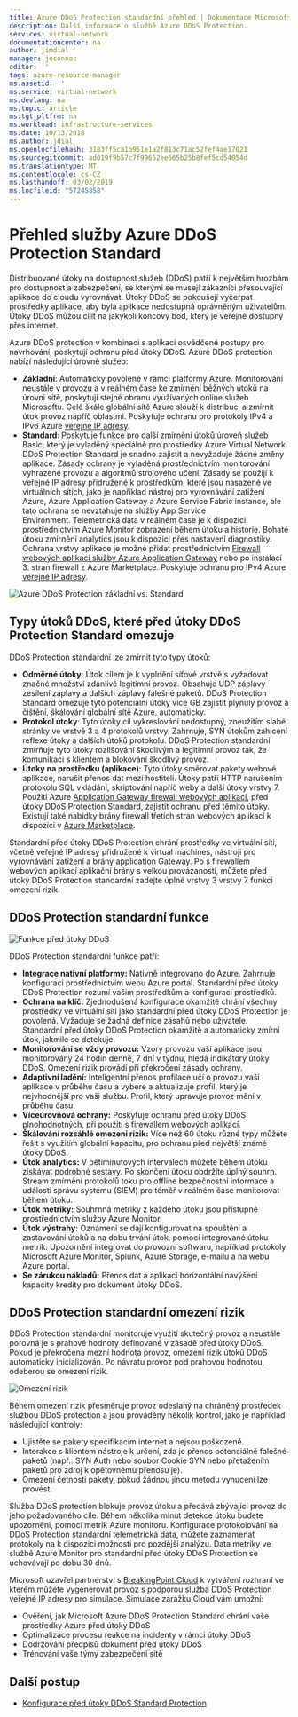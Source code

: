 ```yaml
---
title: Azure DDoS Protection standardní přehled | Dokumentace Microsoftu
description: Další informace o službě Azure DDoS Protection.
services: virtual-network
documentationcenter: na
author: jimdial
manager: jeconnoc
editor: ''
tags: azure-resource-manager
ms.assetid: ''
ms.service: virtual-network
ms.devlang: na
ms.topic: article
ms.tgt_pltfrm: na
ms.workload: infrastructure-services
ms.date: 10/13/2018
ms.author: jdial
ms.openlocfilehash: 3183ff5ca1b951e1a2f813c71ac52fef4ae17021
ms.sourcegitcommit: ad019f9b57c7f99652ee665b25b8fef5cd54054d
ms.translationtype: MT
ms.contentlocale: cs-CZ
ms.lasthandoff: 03/02/2019
ms.locfileid: "57245858"
---
```

# <a name="azure-ddos-protection-standard-overview"></a>Přehled služby Azure DDoS Protection Standard

Distribuované útoky na dostupnost služeb (DDoS) patří k největším hrozbám pro dostupnost a zabezpečení, se kterými se musejí zákazníci přesouvající aplikace do cloudu vyrovnávat. Útoky DDoS se pokoušejí vyčerpat prostředky aplikace, aby byla aplikace nedostupná oprávněným uživatelům. Útoky DDoS můžou cílit na jakýkoli koncový bod, který je veřejně dostupný přes internet.

Azure DDoS protection v kombinaci s aplikací osvědčené postupy pro navrhování, poskytují ochranu před útoky DDoS. Azure DDoS protection nabízí následující úrovně služeb:

- **Základní**: Automaticky povolené v rámci platformy Azure. Monitorování neustále v provozu a v reálném čase ke zmírnění běžných útoků na úrovni sítě, poskytují stejné obranu využívaných online služeb Microsoftu. Celé škále globální sítě Azure slouží k distribuci a zmírnit útok provoz napříč oblastmi. Poskytuje ochranu pro protokoly IPv4 a IPv6 Azure [veřejné IP adresy](virtual-network-public-ip-address.md).
- **Standard**: Poskytuje funkce pro další zmírnění útoků úroveň služeb Basic, který je vyladěný speciálně pro prostředky Azure Virtual Network. DDoS Protection Standard je snadno zajistit a nevyžaduje žádné změny aplikace. Zásady ochrany je vyladěná prostřednictvím monitorování vyhrazené provozu a algoritmů strojového učení. Zásady se použijí k veřejné IP adresy přidružené k prostředkům, které jsou nasazené ve virtuálních sítích, jako je například nástroj pro vyrovnávání zatížení Azure, Azure Application Gateway a Azure Service Fabric instance, ale tato ochrana se nevztahuje na služby App Service Environment. Telemetrická data v reálném čase je k dispozici prostřednictvím Azure Monitor zobrazení během útoku a historie. Bohaté útoku zmírnění analytics jsou k dispozici přes nastavení diagnostiky. Ochrana vrstvy aplikace je možné přidat prostřednictvím [Firewall webových aplikací služby Azure Application Gateway](../application-gateway//application-gateway-web-application-firewall-overview.md?toc=%2fazure%2fvirtual-network%2ftoc.json) nebo po instalací 3. stran firewall z Azure Marketplace. Poskytuje ochranu pro IPv4 Azure [veřejné IP adresy](virtual-network-public-ip-address.md).

![Azure DDoS Protection základní vs. Standard](./media/ddos-protection-overview/ddoscomparison.png)

## <a name="types-of-ddos-attacks-that-ddos-protection-standard-mitigates"></a>Typy útoků DDoS, které před útoky DDoS Protection Standard omezuje

DDoS Protection standardní lze zmírnit tyto typy útoků:

- **Odměrné útoky**: Útok cílem je k vyplnění síťové vrstvě s vyžadovat značné množství zdánlivě legitimní provoz. Obsahuje UDP záplavy zesílení záplavy a dalších záplavy falešné paketů. DDoS Protection Standard omezuje tyto potenciální útoky více GB zajistit plynulý provoz a čištění, škálování globální sítě Azure, automaticky.
- **Protokol útoky**: Tyto útoky cíl vykreslování nedostupný, zneužitím slabé stránky ve vrstvě 3 a 4 protokolů vrstvy. Zahrnuje, SYN útokům zahlcení reflexe útoky a dalších útoků protokolu. DDoS Protection standardní zmírňuje tyto útoky rozlišování škodlivým a legitimní provoz tak, že komunikaci s klientem a blokování škodlivý provoz. 
- **Útoky na prostředku (aplikace)**: Tyto útoky směrovat pakety webové aplikace, narušit přenos dat mezi hostiteli. Útoky patří HTTP narušením protokolu SQL vkládání, skriptování napříč weby a další útoky vrstvy 7. Použití Azure [Application Gateway firewall webových aplikací](../application-gateway/application-gateway-web-application-firewall-overview.md?toc=%2fazure%2fvirtual-network%2ftoc.json), před útoky DDoS Protection Standard, zajistit ochranu před těmito útoky. Existují také nabídky brány firewall třetích stran webových aplikací k dispozici v [Azure Marketplace](https://azuremarketplace.microsoft.com/marketplace/apps?page=1&search=web%20application%20firewall).

Standardní před útoky DDoS Protection chrání prostředky ve virtuální síti, včetně veřejné IP adresy přidružené k virtual machines, nástroji pro vyrovnávání zatížení a brány application Gateway. Po s firewallem webových aplikací aplikační brány s velkou provázaností, můžete před útoky DDoS Protection standardní zadejte úplné vrstvy 3 vrstvy 7 funkci omezení rizik.

## <a name="ddos-protection-standard-features"></a>DDoS Protection standardní funkce

![Funkce před útoky DDoS](./media/ddos-protection-overview/ddosfeatures.png)

DDoS Protection standardní funkce patří:

- **Integrace nativní platformy:** Nativně integrováno do Azure. Zahrnuje konfiguraci prostřednictvím webu Azure portal. Standardní před útoky DDoS Protection rozumí vašim prostředkům a konfiguraci prostředků.
- **Ochrana na klíč:** Zjednodušená konfigurace okamžitě chrání všechny prostředky ve virtuální síti jako standardní před útoky DDoS Protection je povolená. Vyžaduje se žádná definice zásahů nebo uživatele. Standardní před útoky DDoS Protection okamžitě a automaticky zmírní útok, jakmile se detekuje.
- **Monitorování se vždy provozu:** Vzory provozu vaší aplikace jsou monitorovány 24 hodin denně, 7 dní v týdnu, hledá indikátory útoky DDoS. Omezení rizik provádí při překročení zásady ochrany.
- **Adaptivní ladění:** Inteligentní přenos profilace učí o provozu vaší aplikace v průběhu času a vybere a aktualizuje profil, který je nejvhodnější pro vaši službu. Profil, který upravuje provoz mění v průběhu času.
- **Víceúrovňová ochrany:** Poskytuje ochranu před útoky DDoS plnohodnotných, při použití s firewallem webových aplikací.
- **Škálování rozsáhlé omezení rizik:** Více než 60 útoku různé typy můžete řešit s využitím globální kapacitu, pro ochranu před největší známé útoky DDoS.
- **Útok analytics:** V pětiminutových intervalech můžete během útoku získávat podrobné sestavy. Po skončení útoku obdržíte úplný souhrn. Stream zmírnění protokolů toku pro offline bezpečnostní informace a události správu systému (SIEM) pro téměř v reálném čase monitorovat během útoku.
- **Útok metriky:** Souhrnná metriky z každého útoku jsou přístupné prostřednictvím služby Azure Monitor.
- **Útok výstrahy:** Oznámení se dají konfigurovat na spouštění a zastavování útoků a na dobu trvání útok, pomocí integrované útoku metrik. Upozornění integrovat do provozní softwaru, například protokoly Microsoft Azure Monitor, Splunk, Azure Storage, e-mailu a na webu Azure portal.
- **Se zárukou nákladů:** Přenos dat a aplikací horizontální navýšení kapacity kredity pro dokument útoky DDoS.

## <a name="ddos-protection-standard-mitigation"></a>DDoS Protection standardní omezení rizik

DDoS Protection standardní monitoruje využití skutečný provoz a neustále porovná je s prahové hodnoty definované v zásadě před útoky DDoS. Pokud je překročena mezní hodnota provoz, omezení rizik útoků DDoS automaticky inicializován. Po návratu provoz pod prahovou hodnotou, odeberou se omezení rizik.

![Omezení rizik](./media/ddos-protection-overview/mitigation.png)

Během omezení rizik přesměruje provoz odeslaný na chráněný prostředek službou DDoS protection a jsou prováděny několik kontrol, jako je například následující kontroly:

- Ujistěte se pakety specifikacím internet a nejsou poškozené.
- Interakce s klientem nástroje k určení, zda je přenos potenciálně falešné paketů (např.: SYN Auth nebo soubor Cookie SYN nebo přetažením paketů pro zdroj k opětovnému přenosu je).
- Omezení četnosti pakety, pokud žádnou jinou metodu vynucení lze provést.

Služba DDoS protection blokuje provoz útoku a předává zbývající provoz do jeho požadovaného cíle. Během několika minut detekce útoku budete upozorněni, pomocí metrik Azure monitoru. Konfigurace protokolování na DDoS Protection standardní telemetrická data, můžete zaznamenat protokoly na k dispozici možnosti pro pozdější analýzu. Data metriky ve službě Azure Monitor pro standardní před útoky DDoS Protection se uchovávají po dobu 30 dnů.

Microsoft uzavřel partnerství s [BreakingPoint Cloud](https://www.ixiacom.com/products/breakingpoint-cloud) k vytváření rozhraní ve kterém můžete vygenerovat provoz s podporou služba DDoS Protection veřejné IP adresy pro simulace. Simulace zarážku Cloud vám umožní:

- Ověření, jak Microsoft Azure DDoS Protection Standard chrání vaše prostředky Azure před útoky DDoS
- Optimalizace procesu reakce na incidenty v rámci útoky DDoS
- Dodržování předpisů dokument před útoky DDoS
- Trénování vaše týmy zabezpečení sítě

## <a name="next-steps"></a>Další postup

- [Konfigurace před útoky DDoS Standard Protection](manage-ddos-protection.md)
